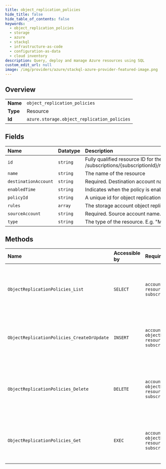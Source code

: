 ```yaml
---
title: object_replication_policies
hide_title: false
hide_table_of_contents: false
keywords:
  - object_replication_policies
  - storage
  - azure    
  - stackql
  - infrastructure-as-code
  - configuration-as-data
  - cloud inventory
description: Query, deploy and manage Azure resources using SQL
custom_edit_url: null
image: /img/providers/azure/stackql-azure-provider-featured-image.png
---
```

  
    

## Overview
<table><tbody>
<tr><td><b>Name</b></td><td><code>object_replication_policies</code></td></tr>
<tr><td><b>Type</b></td><td>Resource</td></tr>
<tr><td><b>Id</b></td><td><code>azure.storage.object_replication_policies</code></td></tr>
</tbody></table>

## Fields
| Name | Datatype | Description |
|:-----|:---------|:------------|
| `id` | `string` | Fully qualified resource ID for the resource. Ex - /subscriptions/&#123;subscriptionId&#125;/resourceGroups/&#123;resourceGroupName&#125;/providers/&#123;resourceProviderNamespace&#125;/&#123;resourceType&#125;/&#123;resourceName&#125; |
| `name` | `string` | The name of the resource |
| `destinationAccount` | `string` | Required. Destination account name. It should be full resource id if allowCrossTenantReplication set to false. |
| `enabledTime` | `string` | Indicates when the policy is enabled on the source account. |
| `policyId` | `string` | A unique id for object replication policy. |
| `rules` | `array` | The storage account object replication rules. |
| `sourceAccount` | `string` | Required. Source account name. It should be full resource id if allowCrossTenantReplication set to false. |
| `type` | `string` | The type of the resource. E.g. "Microsoft.Compute/virtualMachines" or "Microsoft.Storage/storageAccounts" |
## Methods
| Name | Accessible by | Required Params | Description |
|:-----|:--------------|:----------------|:------------|
| `ObjectReplicationPolicies_List` | `SELECT` | `accountName, resourceGroupName, subscriptionId` | List the object replication policies associated with the storage account. |
| `ObjectReplicationPolicies_CreateOrUpdate` | `INSERT` | `accountName, objectReplicationPolicyId, resourceGroupName, subscriptionId` | Create or update the object replication policy of the storage account. |
| `ObjectReplicationPolicies_Delete` | `DELETE` | `accountName, objectReplicationPolicyId, resourceGroupName, subscriptionId` | Deletes the object replication policy associated with the specified storage account. |
| `ObjectReplicationPolicies_Get` | `EXEC` | `accountName, objectReplicationPolicyId, resourceGroupName, subscriptionId` | Get the object replication policy of the storage account by policy ID. |
